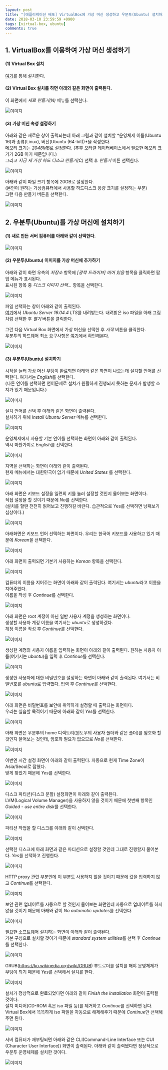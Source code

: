 ```yaml
---
layout: post
title: "[애플리케이션 배포] VirtualBox에 가상 머신 생성하고 우분투(Ubuntu) 설치하기"
date: 2018-03-10 23:59:59 +0900
tags: [virtual-box, ubuntu]
comments: true
---
```

## 1. VirtualBox를 이용하여 가상 머신 생성하기
#### (1) Virtual Box 설치
[여기](https://www.virtualbox.org/wiki/Downloads)를 통해 설치한다.

#### (2) Virtual Box 설치를 하면 아래와 같은 화면이 출력된다.
이 화면에서 *새로 만들기(N)* 메뉴를 선택한다.

![이미지](/files/setup-ubuntu-to-virtualbox-01.png)

#### (3) 가상 머신 속성 설정하기
아래와 같은 새로운 창이 출력되는데 아래 그림과 같이 설치할 *운영체제 이름(Ubuntu 16)과 종류(Linux), 버전(Ubuntu (64-bit))*을 작성한다.<br/>
메모리 크기는 *2048MB*로 설정한다. (추후 오라클 데이터베이스에서 필요한 메모리 크기가 2GB 이기 때문입니다.)<br/>
그리고 *지금 새 가상 하드 디스크 만들기(C)* 선택 후 *만들기* 버튼 선택한다.

![이미지](/files/setup-ubuntu-to-virtualbox-02.png)

아래와 같이 파일 크기 항목에 20GB로 설정한다.<br/>
(본인이 원하는 가상컴퓨터에서 사용할 하드디스크 용량 크기를 설정하는 부분)<br/>
그런 다음 만들기 버튼을 선택한다.

![이미지](/files/setup-ubuntu-to-virtualbox-03.png)

## 2. 우분투(Ubuntu)를 가상 머신에 설치하기
#### (1) 새로 만든 서버 컴퓨터를 아래와 같이 선택한다.

![이미지](/files/setup-ubuntu-to-virtualbox-04.png)

#### (2) 우분투(Ubuntu) 이미지를 가상 머신에 추가하기
아래와 같이 화면 우측의 *저장소* 항목에 *[광학 드라이브] 비어 있음* 항목을 클릭하면 팝업 메뉴가 표시된다.<br/>
표시된 항목 중 *디스크 이미지 선택...* 항목을 선택한다.

![이미지](/files/setup-ubuntu-to-virtualbox-05.png)

파일 선택하는 창이 아래와 같이 출력된다.<br/>
[여기](https://www.ubuntu.com/download/server)에서 *Ubuntu Server 16.04.4 LTS*를 내려받는다. 내려받은 iso 파일을 아래 그림처럼 선택한 후 *열기* 버튼을 클릭한다.

그런 다음 Virtual Box 화면에서 가상 머신을 선택한 후 *시작* 버튼을 클릭한다.<br/>
우분투의 하드웨어 최소 요구사항은 [여기](https://help.ubuntu.com/lts/installation-guide/powerpc/ch03s04.html)에서 확인해본다.

![이미지](/files/setup-ubuntu-to-virtualbox-06.png)

#### (3) 우분투(Ubuntu) 설치하기
시작을 눌러 가상 머신 부팅이 완료되면 아래와 같은 화면이 나오는데 설치할 언어를 선택한다. 여기서는 *English*를 선택한다.<br/>
(다른 언어를 선택하면 언어문제로 설치가 원활하게 진행되지 못하는 문제가 발생할 소지가 있기 때문입니다.)

![이미지](/files/setup-ubuntu-to-virtualbox-07.png)

설치 언어를 선택 후 아래와 같은 화면이 출력된다.<br/>
설치하기 위해 *Install Ubuntu Server* 메뉴를 선택한다.

![이미지](/files/setup-ubuntu-to-virtualbox-08.png)

운영체제에서 사용할 기본 언어를 선택하는 화면이 아래와 같이 출력된다.<br/>
역시 마찬가지로 *English*를 선택한다.

![이미지](/files/setup-ubuntu-to-virtualbox-09.png)

지역을 선택하는 화면이 아래와 같이 출력된다.<br/>
현재 메뉴에서는 대한민국이 없기 때문에 *United States* 를 선택한다.

![이미지](/files/setup-ubuntu-to-virtualbox-10.png)

아래 화면은 키보드 설정을 일련의 키를 눌러 설정할 것인지 물어보는 화면이다.<br/>
직접 설정을 할 것이기 때문에 *No*를 선택한다. <br/>
(설치를 할땐 천천히 읽어보고 진행하길 바란다. 습관적으로 Yes를 선택하면 낭패보기 십상이다.)

![이미지](/files/setup-ubuntu-to-virtualbox-11.png)

아래화면은 키보드 언어 선택하는 화면이다. 우리는 한국어 키보드를 사용하고 있기 때문에 *Korean*을 선택한다.

![이미지](/files/setup-ubuntu-to-virtualbox-12.png)

아래 화면이 출력되면 기본키 사용하는 *Korean* 항목을 선택한다.

![이미지](/files/setup-ubuntu-to-virtualbox-13.png)

컴퓨터의 이름을 지어주는 화면이 아래와 같이 출력된다. 여기서는 *ubuntu*라고 이름을 지어주었다.<br/>
이름을 작성 후 *Continue*를 선택한다.

![이미지](/files/setup-ubuntu-to-virtualbox-14.png)

아래 화면은 root 계정이 아닌 일반 사용자 계정을 생성하는 화면이다.<br/>
생성할 사용자 계정 이름을 여기서는 *ubuntu*로 생성하겠다.<br/>
계정 이름을 작성 후 *Continue*를 선택한다.

![이미지](/files/setup-ubuntu-to-virtualbox-15.png)

생성한 계정의 사용자 이름을 입력하는 화면이 아래와 같이 출력된다. 원하는 사용자 이름(여기서는 *ubuntu*)을 입력 후 *Continue*를 선택한다.

![이미지](/files/setup-ubuntu-to-virtualbox-16.png)

생성한 사용자에 대한 비밀번호를 설정하는 화면이 아래와 같이 출력된다. 여기서는 비밀번호를 *ubuntu*로 입력했다.
입력 후 *Continue*를 선택한다.

![이미지](/files/setup-ubuntu-to-virtualbox-17.png)

아래 화면은 비밀번호를 보안에 취약하게 설정할 때 출력되는 화면이다.<br/>
우리는 실습할 목적이기 때문에 아래와 같이 *Yes*를 선택한다.

![이미지](/files/setup-ubuntu-to-virtualbox-18.png)

아래 화면은 우분투의 home 디렉토리(윈도우의 사용자 폴더와 같은 폴더)를 암호화 할 것인지 물어보는 것인데, 암호화 필요가 없으므로 *No*를 선택한다.

![이미지](/files/setup-ubuntu-to-virtualbox-19.png)

이번엔 시간 설정 화면이 아래와 같이 출력된다. 자동으로 현재 Time Zone이 Asia/Seoul로 잡혔다.<br/>
맞게 찾았기 때문에 *Yes*를 선택한다.

![이미지](/files/setup-ubuntu-to-virtualbox-20.png)

디스크 파티션(디스크 분할) 설정화면이 아래와 같이 출력된다.<br/>
LVM(Logical Volume Manager)을 사용하지 않을 것이기 때문에 첫번째 항목인 *Guided - use entire disk*를 선택한다.

![이미지](/files/setup-ubuntu-to-virtualbox-21.png)

파티션 작업을 할 디스크를 아래와 같이 선택한다.

![이미지](/files/setup-ubuntu-to-virtualbox-22.png)

선택한 디스크에 아래 화면과 같은 파티션으로 설정할 것인데 그대로 진행할지 물어본다. *Yes*를 선택하고 진행한다.

![이미지](/files/setup-ubuntu-to-virtualbox-23.png)

HTTP proxy 관련 부분인데 이 부분도 사용하지 않을 것이기 때문에 값을 입력하지 않고 *Continue*를 선택한다.

![이미지](/files/setup-ubuntu-to-virtualbox-24.png)

보안 관련 업데이트를 자동으로 할 것인지 물어보는 화면인데 자동으로 업데이트를 하지 않을 것이기 때문에 아래와 같이 *No automatic updates*를 선택한다.

![이미지](/files/setup-ubuntu-to-virtualbox-25.png)

필요한 소프트웨어 설치하는 화면이 아래와 같이 출력된다. <br/>
기본 구성으로 설치할 것이기 때문에 *standard system utilities*를 선택 후 *Continue*를 선택한다.

![이미지](/files/setup-ubuntu-to-virtualbox-26.png)

GRUB(https://ko.wikipedia.org/wiki/GRUB) 부트로더를 설치를 해야 운영체제가 부팅이 되기 때문에 *Yes*를 선택해서 설치를 한다.

![이미지](/files/setup-ubuntu-to-virtualbox-27.png)

설치가 정상적으로 완료되었다면 아래와 같이 *Finish the installation* 화면이 출력될 것이다.<br/>
설치 미디어(CD-ROM 혹은 iso 파일 등)를 제거하고 *Continue*를 선택하면 된다.<br/>
Virtual Box에서 똑똑하게 iso 파일을 자동으로 해제해주기 때문에 *Continue*만 선택해주면 된다.

![이미지](/files/setup-ubuntu-to-virtualbox-28.png)

서버 컴퓨터가 재부팅되면 아래와 같은 CLI(Command-Line Interface 또는 CUI (Character User Interface)) 화면이 출력된다.
아래와 같이 출력됐다면 정상적으로 우분투 운영체제를 설치한 것이다.

![이미지](/files/setup-ubuntu-to-virtualbox-29.png)